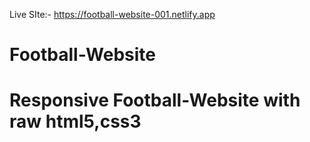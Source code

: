 Live SIte:- https://football-website-001.netlify.app
# Football-Website
# Responsive Football-Website with raw html5,css3
